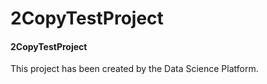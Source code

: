 # 2CopyTestProject
#### 2CopyTestProject

This project has been created by the Data Science Platform.
